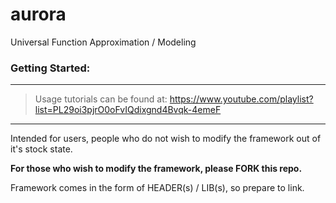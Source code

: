 # aurora
Universal Function Approximation / Modeling

### Getting Started:
---

> Usage tutorials can be found at: https://www.youtube.com/playlist?list=PL29oi3pjrO0oFvIQdixgnd4Bvqk-4emeF

--- 

Intended for users, people who do not wish to modify the framework out of it's stock state.

__For those who wish to modify the framework, please FORK this repo.__

Framework comes in the form of HEADER(s) / LIB(s), so prepare to link.
